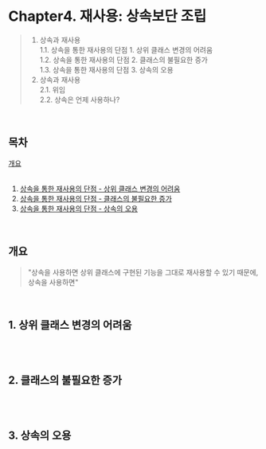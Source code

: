# Chapter4. 재사용: 상속보단 조립

> 1. 상속과 재사용   
1.1. 상속을 통한 재사용의 단점 1. 상위 클래스 변경의 어려움  
1.2. 상속을 통한 재사용의 단점 2. 클래스의 불필요한 증가      
1.3. 상속을 통한 재사용의 단점 3. 상속의 오용     
> 2. 상속과 재사용   
2.1. 위임    
2.2. 상속은 언제 사용하나?     

</br>

## 목차   

[개요](#개요)  
</br>
1. [상속을 통한 재사용의 단점 - 상위 클래스 변경의 어려움](#1-상위-클래스-변경의-어려움)  
2. [상속을 통한 재사용의 단점 - 클래스의 불필요한 증가](#2-클래스의-불필요한-증가)   
3. [상속을 통한 재사용의 단점 - 상속의 오용](#3-상속의-오용)   

</br> 

## 개요
> "상속을 사용하면 상위 클래스에 구현된 기능을 그대로 재사용할 수 있기 때문에, 상속을 사용하면"

</br>

## 1. 상위 클래스 변경의 어려움

</br></br>

## 2. 클래스의 불필요한 증가

</br></br>

## 3. 상속의 오용

</br></br>
  
